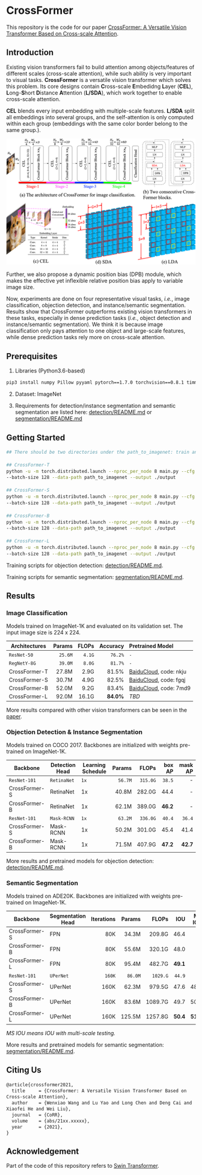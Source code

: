 # CrossFormer

This repository is the code for our paper [CrossFormer: A Versatile Vision Transformer Based on Cross-scale Attention]().


## Introduction

Existing vision transformers fail to build attention among objects/features of different scales (cross-scale attention), while such ability is very important to visual tasks. **CrossFormer** is a versatile vision transformer which solves this problem. Its core designs contain **C**ross-scale **E**mbedidng **L**ayer (**CEL**), **L**ong-**S**hort **D**istance **A**ttention (**L/SDA**), which work together to enable cross-scale attention.

**CEL** blends every input embedding with multiple-scale features. **L/SDA** split all embeddings into several groups, and the self-attention is only computed within each group (embeddings with the same color border belong to the same group.).

![](./figures/github_pic.png)

Further, we also propose a dynamic position bias (DPB) module, which makes the effective yet inflexible relative position bias apply to variable image size.

Now, experiments are done on four representative visual tasks, *i.e.*, image classification, objection detection, and instance/semantic segmentation. Results show that CrossFormer outperforms existing vision transformers in these tasks, especially in dense prediction tasks (*i.e.*, object detection and instance/semantic segmentation). We think it is because image classification only pays attention to one object and large-scale features, while dense prediction tasks rely more on cross-scale attention.



## Prerequisites

1. Libraries (Python3.6-based)
```bash
pip3 install numpy Pillow pyyaml pytorch==1.7.0 torchvision==0.8.1 timm=0.3.2
```
2. Dataset: ImageNet

3. Requirements for detection/instance segmentation and semantic segmentation are listed here: [detection/README.md](./detection/README.md) or [segmentation/README.md](./segmentation/README.md)



## Getting Started

```bash
## There should be two directories under the path_to_imagenet: train and validation

## CrossFormer-T
python -u -m torch.distributed.launch --nproc_per_node 8 main.py --cfg configs/tiny_patch4_group7_224.yaml \
--batch-size 128 --data-path path_to_imagenet --output ./output

## CrossFormer-S
python -u -m torch.distributed.launch --nproc_per_node 8 main.py --cfg configs/small_patch4_group7_224.yaml \
--batch-size 128 --data-path path_to_imagenet --output ./output

## CrossFormer-B
python -u -m torch.distributed.launch --nproc_per_node 8 main.py --cfg configs/base_patch4_group7_224.yaml 
--batch-size 128 --data-path path_to_imagenet --output ./output

## CrossFormer-L
python -u -m torch.distributed.launch --nproc_per_node 8 main.py --cfg configs/large_patch4_group7_224.yaml \
--batch-size 128 --data-path path_to_imagenet --output ./output
```

Training scripts for objection detection: [detection/README.md](./detection/README.md).

Training scripts for semantic segmentation: [segmentation/README.md](./segmentation/README.md).



## Results

### Image Classification

Models trained on ImageNet-1K and evaluated on its validation set. The input image size is 224 x 224.

| Architectures | Params | FLOPs | Accuracy | Pretrained Model |
| ------------- | ------: | -----: | --------: | :---------------- |
| `ResNet-50` | `25.6M` | `4.1G` | `76.2%` |      `-`        |
| `RegNetY-8G` | `39.0M` | `8.0G` | `81.7%` |     `-`        |
| CrossFormer-T | 27.8M  | 2.9G  | 81.5%    | [BaiduCloud](https://pan.baidu.com/s/1M45YXZgVvp6Ew9DO8UhdlA), code: nkju |
| CrossFormer-S | 30.7M  | 4.9G  | 82.5%    | [BaiduCloud](https://pan.baidu.com/s/1Xf4MXfb_soCnJFBeNDmoQQ), code: fgqj |
| CrossFormer-B | 52.0M  | 9.2G  | 83.4%    | [BaiduCloud](https://pan.baidu.com/s/1f5dH__UGDXb-HoOPHT5p0A), code: 7md9 |
| CrossFormer-L | 92.0M  | 16.1G | **84.0%**    | *TBD*             |

More results compared with other vision transformers can be seen in the [paper]().

### Objection Detection & Instance Segmentation

Models trained on COCO 2017. Backbones are initialized with weights pre-trained on ImageNet-1K.

| Backbone      | Detection Head | Learning Schedule | Params | FLOPs  | box AP | mask AP |
| ------------- | ----------------- | -------------------- | ------: | ------: | ------: | ------: |
| `ResNet-101` | `RetinaNet` | `1x` | `56.7M` | `315.0G` | `38.5` | - |
| CrossFormer-S | RetinaNet         | 1x                   | 40.8M  | 282.0G | 44.4   | -      |
| CrossFormer-B | RetinaNet         | 1x                   | 62.1M  | 389.0G | **46.2**   | -      |
| `ResNet-101` | `Mask-RCNN` | `1x` | `63.2M` | `336.0G` | `40.4` | `36.4` |
| CrossFormer-S | Mask-RCNN         | 1x                   | 50.2M  | 301.0G | 45.4   | 41.4 |
| CrossFormer-B | Mask-RCNN         | 1x                   | 71.5M  | 407.9G | **47.2**   | **42.7** |

More results and pretrained models for objection detection: [detection/README.md](./detection/README.md).

### Semantic Segmentation

Models trained on ADE20K. Backbones are initialized with weights pre-trained on ImageNet-1K.

| Backbone      | Segmentation Head | Iterations | Params | FLOPs   | IOU  | MS IOU |
| ------------- | -------------------- | ----------: | ------: | -------: | ----: | ------: |
| CrossFormer-S | FPN                  | 80K       | 34.3M  | 209.8G  | 46.4 | -      |
| CrossFormer-B | FPN                  | 80K       | 55.6M  | 320.1G  | 48.0 | -      |
| CrossFormer-L | FPN                  | 80K       | 95.4M  | 482.7G  | **49.1** | -      |
| `ResNet-101` | `UPerNet` | `160K` | `86.0M` | `1029.G` | `44.9` | `-` |
| CrossFormer-S | UPerNet              | 160K       | 62.3M  | 979.5G  | 47.6 | 48.4 |
| CrossFormer-B | UPerNet              | 160K       | 83.6M  | 1089.7G | 49.7 | 50.6 |
| CrossFormer-L | UPerNet              | 160K       | 125.5M | 1257.8G | **50.4** | **51.4** |

*MS IOU means IOU with multi-scale testing.*

More results and pretrained models for semantic segmentation: [segmentation/README.md](./segmentation/README.md).



## Citing Us

```
@article{crossformer2021,
  title     = {CrossFormer: A Versatile Vision Transformer Based on Cross-scale Attention},
  author    = {Wenxiao Wang and Lu Yao and Long Chen and Deng Cai and Xiaofei He and Wei Liu},
  journal   = {CoRR},
  volume    = {abs/21xx.xxxxx},
  year      = {2021},
}
```



## Acknowledgement

Part of the code of this repository refers to [Swin Transformer](https://github.com/microsoft/Swin-Transformer).

